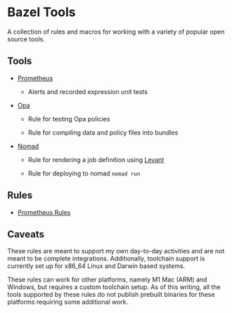 # Bazel Tools
A collection of rules and macros for working with a variety of popular open source
tools.

## Tools

* [Prometheus](https://github.com/prometheus/prometheus)
  * Alerts and recorded expression unit tests

* [Opa](https://github.com/open-policy-agent/opa)
  * Rule for testing Opa policies

  * Rule for compiling data and policy files into bundles

* [Nomad](https://github.com/hashicorp/nomad)
  * Rule for rendering a job definition using [Levant](https://github.com/hashicorp/levant)

  * Rule for deploying to nomad `nomad run`

## Rules

* [Prometheus Rules](./internal/prometheus_rules.md)

## Caveats
These rules are meant to support my own day-to-day activities and are not meant
to be complete integrations. Additionally, toolchain support is currently set up
for x86_64 Linux and Darwin based systems.

These rules can work for other platforms, namely M1 Mac (ARM) and Windows, but
requires a custom toolchain setup. As of this writing, all the tools supported
by these rules do not publish prebuilt binaries for these platforms requiring
some additional work.
